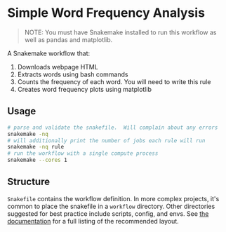 # Simple Word Frequency Analysis

> NOTE: You must have Snakemake installed to run this workflow as well as pandas and matplotlib.

A Snakemake workflow that:
1. Downloads webpage HTML
2. Extracts words using bash commands
3. Counts the frequency of each word.  You will need to write this rule
4. Creates word frequency plots using matplotlib

## Usage

```bash
# parse and validate the snakefile.  Will complain about any errors
snakemake -nq
# will additionally print the number of jobs each rule will run
snakemake -nq rule
# run the workflow with a single compute process
snakemake --cores 1
```

## Structure
`Snakefile` contains the workflow definition.  In more complex projects, it's
common to place the snakefile in a `workflow` directory.  Other directories
suggested for best practice include scripts, config, and envs.
See [the documentation](https://snakemake.readthedocs.io/en/stable/snakefiles/deployment.html)
for a full listing of the recommended layout.
